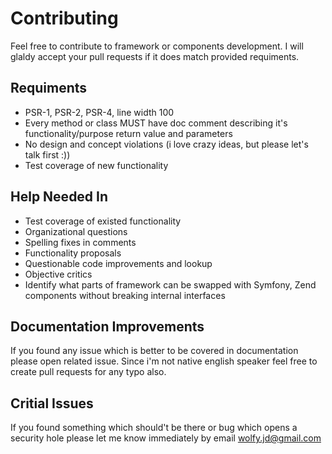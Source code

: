 # Contributing
Feel free to contribute to framework or components development. I will glaldy accept your pull requests if it does match provided requiments.

## Requiments
* PSR-1, PSR-2, PSR-4, line width 100
* Every method or class MUST have doc comment describing it's functionality/purpose return value and parameters
* No design and concept violations (i love crazy ideas, but please let's talk first :))
* Test coverage of new functionality

## Help Needed In
* Test coverage of existed functionality
* Organizational questions
* Spelling fixes in comments
* Functionality proposals
* Questionable code improvements and lookup
* Objective critics
* Identify what parts of framework can be swapped with Symfony, Zend components without breaking internal interfaces

## Documentation Improvements
If you found any issue which is better to be covered in documentation please open related issue. Since i'm not native english speaker feel free to create pull requests for any typo also.

## Critial Issues
If you found something which should't be there or bug which opens a security hole please let me know immediately by email wolfy.jd@gmail.com

